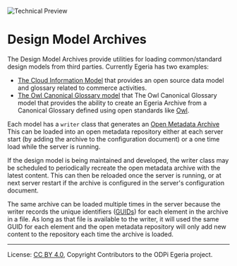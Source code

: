 <!-- SPDX-License-Identifier: CC-BY-4.0 -->
<!-- Copyright Contributors to the ODPi Egeria project. -->
![Technical Preview](../../../open-metadata-publication/website/images/egeria-content-status-tech-preview.png)

# Design Model Archives

The Design Model Archives provide utilities for loading common/standard design models from third parties.
Currently Egeria has two examples:

* [The Cloud Information Model](https://cloudinformationmodel.org) that provides an open source data model and glossary
related to commerce activities.
* [The Owl Canonical Glossary model](docs/owlcanonicalglossarymodel/README.md) that The Owl Canonical Glossary model that provides the ability to 
create an Egeria Archive from a Canonical Glossary defined using open standards like [Owl](https://www.w3.org/OWL/). 

Each model has a `writer` class that generates an [Open Metadata Archive](..)
This can be loaded into an open metadata repository either at each server start
(by adding the archive to the configuration document) or a one time load
while the server is running.

If the design model is being maintained and developed, the writer
class may be scheduled to periodically recreate the open metadata archive
with the latest content.  This can then be reloaded once the server is running,
or at next server restart if the archive is configured in the server's configuration
document.

The same archive can be loaded multiple times in the server because
the writer records the unique identifiers ([GUIDs](../../../open-metadata-publication/website/basic-concepts/guid.md))
for each element in the archive in a file.  As long as that file is available
to the writer, it will used the same GUID for each element and the
open metadata repository will only add new content to the repository
each time the archive is loaded.



----
License: [CC BY 4.0](https://creativecommons.org/licenses/by/4.0/),
Copyright Contributors to the ODPi Egeria project.